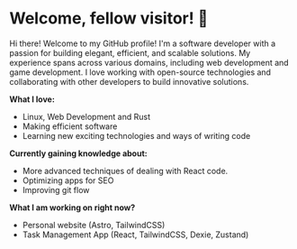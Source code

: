 # Welcome, fellow visitor! 👋

Hi there! Welcome to my GitHub profile! I'm a software developer with a passion for building elegant, efficient, and scalable solutions. My experience spans across various domains, including web development and game development. I love working with open-source technologies and collaborating with other developers to build innovative solutions. 

**What I love:**
- Linux, Web Development and Rust
- Making efficient software
- Learning new exciting technologies and ways of writing code

**Currently gaining knowledge about:**
- More advanced techniques of dealing with React code.
- Optimizing apps for SEO
- Improving git flow

**What I am working on right now?**
- Personal website (Astro, TailwindCSS)
- Task Management App (React, TailwindCSS, Dexie, Zustand)
